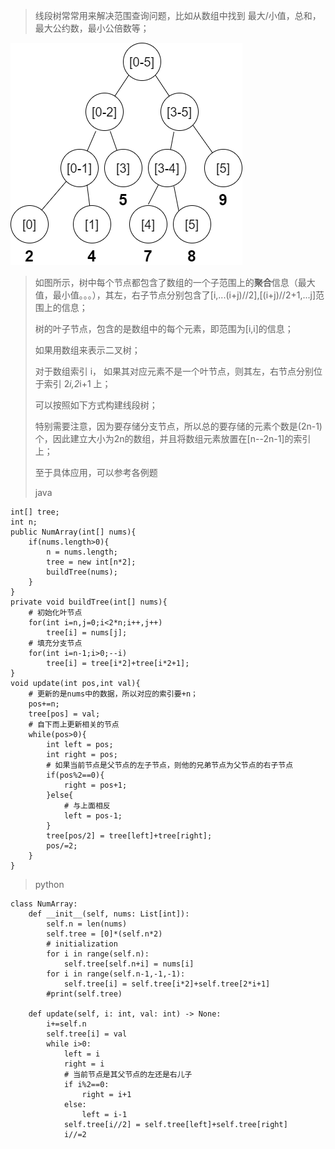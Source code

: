>
> 线段树常常用来解决范围查询问题，比如从数组中找到 最大/小值，总和，最大公约数，最小公倍数等；
>
![seg-tree](../../imgs/segment-tree.png "seg-tree")
>
> 如图所示，树中每个节点都包含了数组的一个子范围上的**聚合**信息（最大值，最小值。。。），其左，右子节点分别包含了[i,...(i+j)//2],[(i+j)//2+1,...j]范围上的信息；
>
>树的叶子节点，包含的是数组中的每个元素，即范围为[i,i]的信息；
>
> 如果用数组来表示二叉树；
>
> 对于数组索引 i， 如果其对应元素不是一个叶节点，则其左，右节点分别位于索引 2*i,2*i+1 上；
> 
> 可以按照如下方式构建线段树；
>
> 特别需要注意，因为要存储分支节点，所以总的要存储的元素个数是(2n-1)个，因此建立大小为2n的数组，并且将数组元素放置在[n--2n-1]的索引上；
>
> 至于具体应用，可以参考各例题
>
> java
>
    int[] tree;
    int n;
    public NumArray(int[] nums){
        if(nums.length>0){
            n = nums.length;
            tree = new int[n*2];
            buildTree(nums);
        }
    }
    private void buildTree(int[] nums){
        # 初始化叶节点
        for(int i=n,j=0;i<2*n;i++,j++)
            tree[i] = nums[j];
        # 填充分支节点
        for(int i=n-1;i>0;--i)
            tree[i] = tree[i*2]+tree[i*2+1];
    }
    void update(int pos,int val){
        # 更新的是nums中的数据，所以对应的索引要+n；
        pos+=n;
        tree[pos] = val;
        # 自下而上更新相关的节点
        while(pos>0){
            int left = pos;
            int right = pos;
            # 如果当前节点是父节点的左子节点，则他的兄弟节点为父节点的右子节点
            if(pos%2==0){
                right = pos+1;
            }else{
                # 与上面相反
                left = pos-1;
            }
            tree[pos/2] = tree[left]+tree[right];
            pos/=2;
        }
    }
>
> python
>
    class NumArray:
        def __init__(self, nums: List[int]):
            self.n = len(nums)
            self.tree = [0]*(self.n*2)
            # initialization
            for i in range(self.n):
                self.tree[self.n+i] = nums[i]
            for i in range(self.n-1,-1,-1):
                self.tree[i] = self.tree[i*2]+self.tree[2*i+1]
            #print(self.tree)
    
        def update(self, i: int, val: int) -> None:
            i+=self.n
            self.tree[i] = val
            while i>0:
                left = i
                right = i
                # 当前节点是其父节点的左还是右儿子
                if i%2==0:
                    right = i+1
                else:
                    left = i-1
                self.tree[i//2] = self.tree[left]+self.tree[right]
                i//=2
